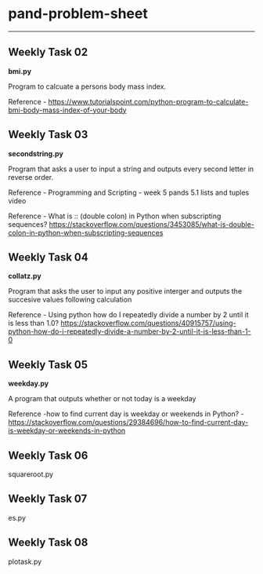 # pand-problem-sheet
---


**Weekly Task 02**
---
**bmi.py**

Program to calcuate a persons body mass index.

Reference - https://www.tutorialspoint.com/python-program-to-calculate-bmi-body-mass-index-of-your-body

**Weekly Task 03**
---
**secondstring.py**

Program that asks a user to input a string and outputs every second letter in reverse order.

Reference - Programming and Scripting - week 5 pands 5.1 lists and tuples video

Reference -  What is :: (double colon) in Python when subscripting sequences?  https://stackoverflow.com/questions/3453085/what-is-double-colon-in-python-when-subscripting-sequences        

**Weekly Task 04**
---
**collatz.py**

Program that asks the user to input any positive interger and outputs the succesive values following calculation

Reference - Using python how do I repeatedly divide a number by 2 until it is less than 1.0? https://stackoverflow.com/questions/40915757/using-python-how-do-i-repeatedly-divide-a-number-by-2-until-it-is-less-than-1-0

 

**Weekly Task 05**
---
**weekday.py**

A program that outputs whether or not today is a weekday

Reference -how to find current day is weekday or weekends in Python? -
https://stackoverflow.com/questions/29384696/how-to-find-current-day-is-weekday-or-weekends-in-python

**Weekly Task 06**
---
squareroot.py


**Weekly Task 07**
---
es.py


**Weekly Task 08**
---
plotask.py


